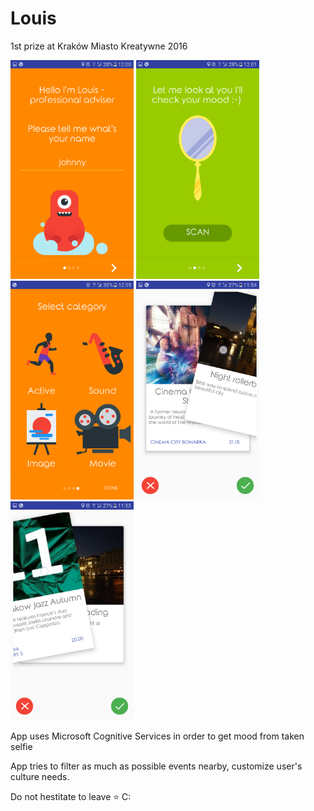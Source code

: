 # Louis
1st prize at Kraków Miasto Kreatywne 2016



<img src="https://github.com/Marchuck/Louis/blob/master/app/src/main/res/drawable/screen_1.png" height="350">
<img src="https://github.com/Marchuck/Louis/blob/master/app/src/main/res/drawable/screen_2.png" height="350">
<img src="https://github.com/Marchuck/Louis/blob/master/app/src/main/res/drawable/screen_3.png" height="350">
<img src="https://github.com/Marchuck/Louis/blob/master/app/src/main/res/drawable/screen_4.png" height="350">
<img src="https://github.com/Marchuck/Louis/blob/master/app/src/main/res/drawable/screen_5.png" height="350">


App uses Microsoft Cognitive Services in order to get mood from taken selfie

App tries to filter as much as possible events nearby, customize user's culture needs.

Do not hestitate to leave  :star:  C:
